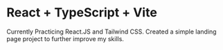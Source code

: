 # React + TypeScript + Vite

Currently Practicing React.JS and Tailwind CSS. Created a simple landing page project to further improve my skills.
